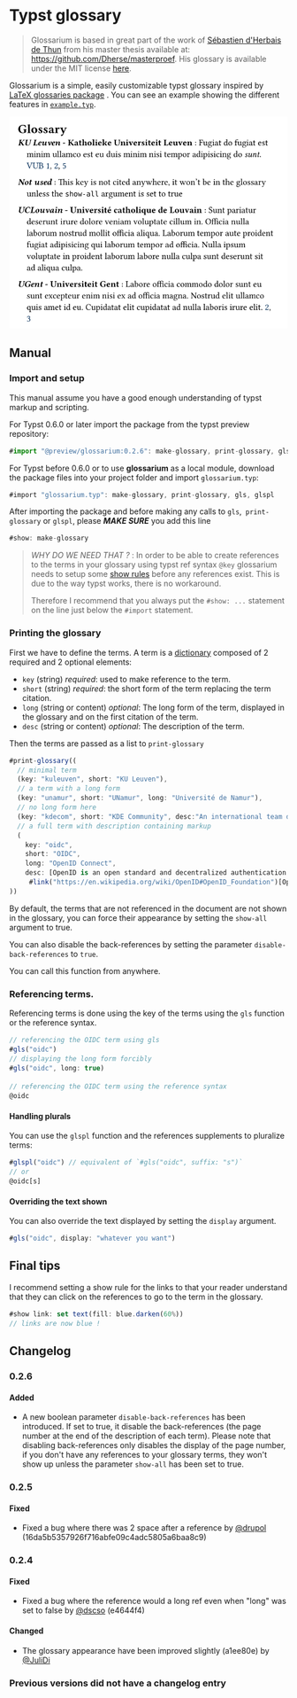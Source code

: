 # Typst glossary

> Glossarium is based in great part of the work of [Sébastien d'Herbais de Thun](https://github.com/Dherse) from his master thesis available at: <https://github.com/Dherse/masterproef>. His glossary is available under the MIT license [here](https://github.com/Dherse/masterproef/blob/main/elems/acronyms.typ).

Glossarium is a simple, easily customizable typst glossary inspired by [LaTeX glossaries package](https://www.ctan.org/pkg/glossaries) . You can see an example showing the different features in [`example.typ`](example/example.typ).

![Screenshot](example/example.png)

## Manual 

### Import and setup

This manual assume you have a good enough understanding of typst markup and scripting. 

For Typst 0.6.0 or later import the package from the typst preview repository:

```ts
#import "@preview/glossarium:0.2.6": make-glossary, print-glossary, gls, glspl 
```

For Typst before 0.6.0 or to use **glossarium** as a local module, download the package files into your project folder and import `glossarium.typ`:

```js
#import "glossarium.typ": make-glossary, print-glossary, gls, glspl 
```

After importing the package and before making any calls to `gls`,` print-glossary` or `glspl`, please ***MAKE SURE*** you add this line
```js
#show: make-glossary
```

> *WHY DO WE NEED THAT ?* : In order to be able to create references to the terms in your glossary using typst ref syntax `@key` glossarium needs to setup some [show rules](https://typst.app/docs/tutorial/advanced-styling/) before any references exist. This is due to the way typst works, there is no workaround.
>
>Therefore I recommend that you always put the `#show: ...` statement on the line just below the `#import` statement.


### Printing the glossary

First we have to define the terms. 
A term is a [dictionary](https://typst.app/docs/reference/types/dictionary/) composed of 2 required and 2 optional elements: 

- `key` (string) *required*: used to make reference to the term.
- `short` (string) *required*: the short form of the term replacing the term citation. 
- `long` (string or content) *optional*: The long form of the term, displayed in the glossary and on the first citation of the term. 
- `desc` (string or content) *optional*: The description of the term.

Then the terms are passed as a list to `print-glossary`

```ts
#print-glossary((
  // minimal term
  (key: "kuleuven", short: "KU Leuven"),
  // a term with a long form
  (key: "unamur", short: "UNamur", long: "Université de Namur"),
  // no long form here
  (key: "kdecom", short: "KDE Community", desc:"An international team developing and distributing Open Source software."),
  // a full term with description containing markup
  (
    key: "oidc", 
    short: "OIDC", 
    long: "OpenID Connect", 
    desc: [OpenID is an open standard and decentralized authentication protocol promoted by the non-profit
     #link("https://en.wikipedia.org/wiki/OpenID#OpenID_Foundation")[OpenID Foundation].]),
))
```

By default, the terms that are not referenced in the document are not shown in the glossary, you can force their appearance by setting the `show-all` argument to true.

You can also disable the back-references by setting the parameter `disable-back-references` to `true`.

You can call this function from anywhere.

### Referencing terms.

Referencing terms is done using the key of the terms using the `gls` function or the reference syntax.

```ts
// referencing the OIDC term using gls
#gls("oidc")
// displaying the long form forcibly
#gls("oidc", long: true)

// referencing the OIDC term using the reference syntax
@oidc
```

#### Handling plurals

You can use the `glspl` function and the references supplements to pluralize terms:

```ts
#glspl("oidc") // equivalent of `#gls("oidc", suffix: "s")`
// or
@oidc[s]
```

#### Overriding the text shown

You can also override the text displayed by setting the `display` argument.

```ts
#gls("oidc", display: "whatever you want") 
```

## Final tips

I recommend setting a show rule for the links to that your reader understand that they can click on the references to go to the term in the glossary.

```ts
#show link: set text(fill: blue.darken(60%))
// links are now blue ! 
```

## Changelog

### 0.2.6

#### Added

- A new boolean parameter `disable-back-references` has been introduced. If set to true, it disable the back-references (the page number at the end of the description of each term). Please note that disabling back-references only disables the display of the page number, if you don't have any references to your glossary terms, they won't show up unless the parameter `show-all` has been set to true.

### 0.2.5

#### Fixed

- Fixed a bug where there was 2 space after a reference by [@drupol](https://github.com/dscso) (16da5b5357926f716abfe09c4adc5805a6baa8c9)

### 0.2.4

#### Fixed

- Fixed a bug where the reference would a long ref even when "long" was set to false by [@dscso](https://github.com/dscso) (e4644f4)

#### Changed

- The glossary appearance have been improved slightly (a1ee80e) by [@JuliDi](https://github.com/JuliDi)

### Previous versions did not have a changelog entry